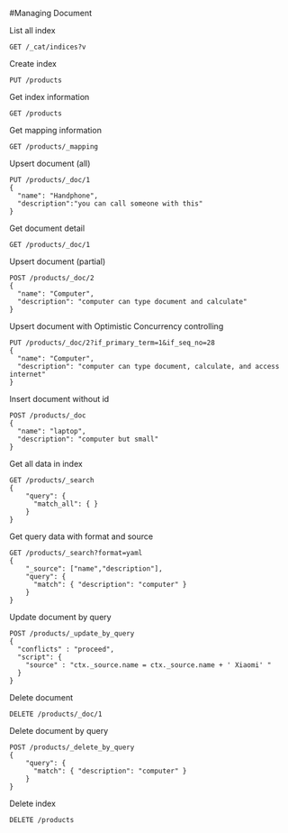 #Managing Document

List all index
```
GET /_cat/indices?v
```

Create index
```
PUT /products
```

Get index information
```
GET /products
```

Get mapping information
```
GET /products/_mapping
```

Upsert document (all)
```
PUT /products/_doc/1
{
  "name": "Handphone",
  "description":"you can call someone with this"
}
```

Get document detail
```
GET /products/_doc/1
```

Upsert document (partial)
```
POST /products/_doc/2
{ 
  "name": "Computer",
  "description": "computer can type document and calculate"
}
```

Upsert document with Optimistic Concurrency controlling
```
PUT /products/_doc/2?if_primary_term=1&if_seq_no=28
{ 
  "name": "Computer",
  "description": "computer can type document, calculate, and access internet"
}
```

Insert document without id
```
POST /products/_doc
{ 
  "name": "laptop",
  "description": "computer but small"
}
```

Get all data in index
```
GET /products/_search
{
    "query": {
      "match_all": { }
    }
}
```

Get query data with format and source
```
GET /products/_search?format=yaml
{
    "_source": ["name","description"],
    "query": {
      "match": { "description": "computer" }
    }
}
```

Update document by query
```
POST /products/_update_by_query
{
  "conflicts" : "proceed",
  "script": {
    "source" : "ctx._source.name = ctx._source.name + ' Xiaomi' "
  }
}
```

Delete document
```
DELETE /products/_doc/1
```

Delete document by query
```
POST /products/_delete_by_query
{
    "query": {
      "match": { "description": "computer" }
    }
}
```

Delete index
```
DELETE /products
```